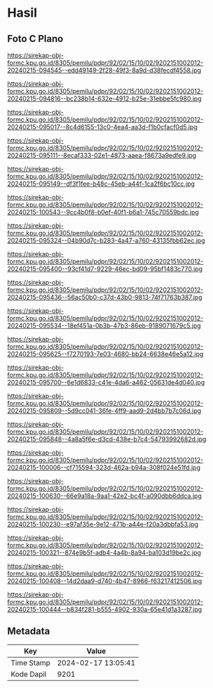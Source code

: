 # Hasil

## Foto C Plano

https://sirekap-obj-formc.kpu.go.id/8305/pemilu/pdpr/92/02/15/10/02/9202151002012-20240215-094545--edd49149-2f28-49f3-8a9d-d38fecdf4558.jpg

https://sirekap-obj-formc.kpu.go.id/8305/pemilu/pdpr/92/02/15/10/02/9202151002012-20240215-094816--bc238b14-632e-4912-b25e-31ebbe5fc980.jpg

https://sirekap-obj-formc.kpu.go.id/8305/pemilu/pdpr/92/02/15/10/02/9202151002012-20240215-095017--8c4d6155-13c0-4ea4-aa3d-f1b0cfacf0d5.jpg

https://sirekap-obj-formc.kpu.go.id/8305/pemilu/pdpr/92/02/15/10/02/9202151002012-20240215-095111--8ecaf333-02e1-4873-aaea-f8673a9edfe9.jpg

https://sirekap-obj-formc.kpu.go.id/8305/pemilu/pdpr/92/02/15/10/02/9202151002012-20240215-095149--df3f1fee-b48c-45eb-a44f-1ca2f6bc10cc.jpg

https://sirekap-obj-formc.kpu.go.id/8305/pemilu/pdpr/92/02/15/10/02/9202151002012-20240215-100543--9cc4b0f8-b0ef-40f1-b6a1-745c70559bdc.jpg

https://sirekap-obj-formc.kpu.go.id/8305/pemilu/pdpr/92/02/15/10/02/9202151002012-20240215-095324--04b90d7c-b283-4a47-a760-43135fbb62ec.jpg

https://sirekap-obj-formc.kpu.go.id/8305/pemilu/pdpr/92/02/15/10/02/9202151002012-20240215-095400--93cf41d7-9229-46ec-bd09-95bf1483c770.jpg

https://sirekap-obj-formc.kpu.go.id/8305/pemilu/pdpr/92/02/15/10/02/9202151002012-20240215-095436--56ac50b0-c37d-43b0-9813-74f71763b387.jpg

https://sirekap-obj-formc.kpu.go.id/8305/pemilu/pdpr/92/02/15/10/02/9202151002012-20240215-095534--18ef451a-0b3b-47b3-86eb-9189071679c5.jpg

https://sirekap-obj-formc.kpu.go.id/8305/pemilu/pdpr/92/02/15/10/02/9202151002012-20240215-095625--f7270193-7e03-4680-bb24-6638e46e5a12.jpg

https://sirekap-obj-formc.kpu.go.id/8305/pemilu/pdpr/92/02/15/10/02/9202151002012-20240215-095700--6e1d6833-c41e-4da6-a462-05631de4d040.jpg

https://sirekap-obj-formc.kpu.go.id/8305/pemilu/pdpr/92/02/15/10/02/9202151002012-20240215-095809--5d9cc041-36fe-4ff9-aad9-2d4bb7b7c06d.jpg

https://sirekap-obj-formc.kpu.go.id/8305/pemilu/pdpr/92/02/15/10/02/9202151002012-20240215-095848--4a8a5f6e-d3cd-438e-b7c4-54793992682d.jpg

https://sirekap-obj-formc.kpu.go.id/8305/pemilu/pdpr/92/02/15/10/02/9202151002012-20240215-100006--cf715594-323d-462a-b94a-308f024e51fd.jpg

https://sirekap-obj-formc.kpu.go.id/8305/pemilu/pdpr/92/02/15/10/02/9202151002012-20240215-100630--66e9a18a-9aa1-42e2-bc4f-a090dbb6ddca.jpg

https://sirekap-obj-formc.kpu.go.id/8305/pemilu/pdpr/92/02/15/10/02/9202151002012-20240215-100230--e97af35e-9e12-471b-a44e-f20a3dbbfa53.jpg

https://sirekap-obj-formc.kpu.go.id/8305/pemilu/pdpr/92/02/15/10/02/9202151002012-20240215-100321--874e9b5f-adb4-4a4b-8a94-ba103d19be2c.jpg

https://sirekap-obj-formc.kpu.go.id/8305/pemilu/pdpr/92/02/15/10/02/9202151002012-20240215-100408--14d2daa9-d740-4b47-8966-f63217412506.jpg

https://sirekap-obj-formc.kpu.go.id/8305/pemilu/pdpr/92/02/15/10/02/9202151002012-20240215-100444--b834f281-b555-4902-930a-65e41d1a3287.jpg


## Metadata

| Key        | Value               |
| ---------- | ------------------- |
| Time Stamp | 2024-02-17 13:05:41 |
| Kode Dapil | 9201                |



